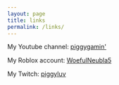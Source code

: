 ```yaml
---
layout: page
title: links
permalink: /links/
---
```


My Youtube channel: [piggygamin'][link1]

My Roblox account: [WoefulNeubla5][link2]

My Twitch: [piggyluv][link3]

[link1]: https://www.youtube.com/channel/UCS0ISs0BnxZuYzAwSVhT9Ww
[link2]: https://www.roblox.com/users/235662525/profile
[link3]: https://www.twitch.tv/piggyluv
